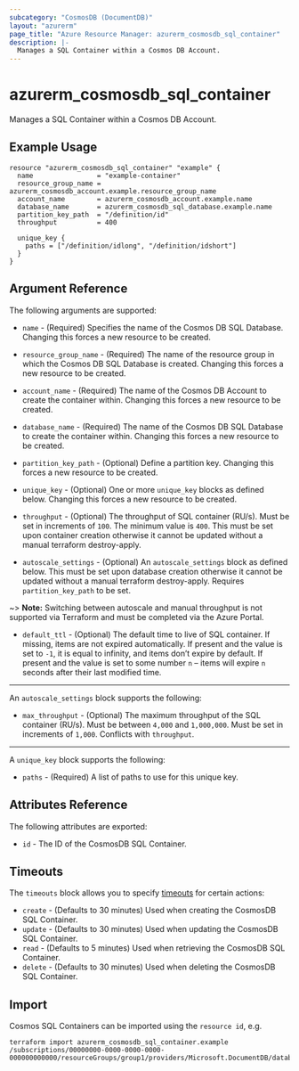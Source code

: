```yaml
---
subcategory: "CosmosDB (DocumentDB)"
layout: "azurerm"
page_title: "Azure Resource Manager: azurerm_cosmosdb_sql_container"
description: |-
  Manages a SQL Container within a Cosmos DB Account.
---
```


# azurerm_cosmosdb_sql_container

Manages a SQL Container within a Cosmos DB Account.

## Example Usage

```hcl
resource "azurerm_cosmosdb_sql_container" "example" {
  name                = "example-container"
  resource_group_name = azurerm_cosmosdb_account.example.resource_group_name
  account_name        = azurerm_cosmosdb_account.example.name
  database_name       = azurerm_cosmosdb_sql_database.example.name
  partition_key_path  = "/definition/id"
  throughput          = 400

  unique_key {
    paths = ["/definition/idlong", "/definition/idshort"]
  }
}
```

## Argument Reference

The following arguments are supported:

* `name` - (Required) Specifies the name of the Cosmos DB SQL Database. Changing this forces a new resource to be created.

* `resource_group_name` - (Required) The name of the resource group in which the Cosmos DB SQL Database is created. Changing this forces a new resource to be created.

* `account_name` - (Required) The name of the Cosmos DB Account to create the container within. Changing this forces a new resource to be created.

* `database_name` - (Required) The name of the Cosmos DB SQL Database to create the container within. Changing this forces a new resource to be created.

* `partition_key_path` - (Optional) Define a partition key. Changing this forces a new resource to be created.

* `unique_key` - (Optional) One or more `unique_key` blocks as defined below. Changing this forces a new resource to be created.

* `throughput` - (Optional) The throughput of SQL container (RU/s). Must be set in increments of `100`. The minimum value is `400`. This must be set upon container creation otherwise it cannot be updated without a manual terraform destroy-apply.

* `autoscale_settings` - (Optional) An `autoscale_settings` block as defined below. This must be set upon database creation otherwise it cannot be updated without a manual terraform destroy-apply. Requires `partition_key_path` to be set.

~> **Note:** Switching between autoscale and manual throughput is not supported via Terraform and must be completed via the Azure Portal. 

* `default_ttl` - (Optional) The default time to live of SQL container. If missing, items are not expired automatically. If present and the value is set to `-1`, it is equal to infinity, and items don’t expire by default. If present and the value is set to some number `n` – items will expire `n` seconds after their last modified time.

---

An `autoscale_settings` block supports the following:

* `max_throughput` - (Optional) The maximum throughput of the SQL container (RU/s). Must be between `4,000` and `1,000,000`. Must be set in increments of `1,000`. Conflicts with `throughput`.

---
A `unique_key` block supports the following:

* `paths` - (Required) A list of paths to use for this unique key.


## Attributes Reference

The following attributes are exported:

* `id` - The ID of the CosmosDB SQL Container.

## Timeouts

The `timeouts` block allows you to specify [timeouts](https://www.terraform.io/docs/configuration/resources.html#timeouts) for certain actions:

* `create` - (Defaults to 30 minutes) Used when creating the CosmosDB SQL Container.
* `update` - (Defaults to 30 minutes) Used when updating the CosmosDB SQL Container.
* `read` - (Defaults to 5 minutes) Used when retrieving the CosmosDB SQL Container.
* `delete` - (Defaults to 30 minutes) Used when deleting the CosmosDB SQL Container.

## Import

Cosmos SQL Containers can be imported using the `resource id`, e.g.

```shell
terraform import azurerm_cosmosdb_sql_container.example /subscriptions/00000000-0000-0000-0000-000000000000/resourceGroups/group1/providers/Microsoft.DocumentDB/databaseAccounts/account1/sqlDatabases/database1/containers/container1
```

